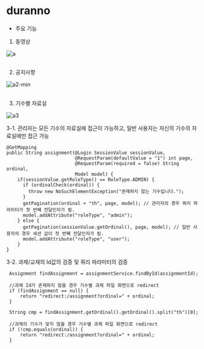 # duranno

+ 주요 기능

1. 동영상

![a](https://user-images.githubusercontent.com/103418153/227925596-b1e79446-897b-4910-aefa-6a1aa8dc711b.gif)

##

2. 공지사항

![a2-min](https://user-images.githubusercontent.com/103418153/227926466-e2401caa-c2e7-4d74-bdcd-4e3c6728d944.gif)

##

3. 기수별 자료실

![a3](https://user-images.githubusercontent.com/103418153/227928426-300d2bb2-1457-4a74-941c-69f7e0e4b88b.gif)
 
  3-1. 관리자는 모든 기수의 자료실에 접근이 가능하고, 일반 사용자는 자신의 기수의 자료실에만 접근 가능
``` 
@GetMapping
public String assignment(@Login SessionValue sessionValue,
                         @RequestParam(defaultValue = "1") int page,
                         @RequestParam(required = false) String ordinal,
                         Model model) {
    if(sessionValue.getRoleType() == RoleType.ADMIN) {
      if (ordinalCheck(ordinal)) {
        throw new NoSuchElementException("존재하지 않는 기수입니다.");
      }
      getPagination(ordinal + "th", page, model); // 관리자의 경우 쿼리 파라미터가 첫 번째 전달인자가 됨.
      model.addAttribute("roleType", "admin");
    } else {
      getPagination(sessionValue.getOrdinal(), page, model); // 일반 사용자의 경우 세션 값이 첫 번째 전달인자가 됨.
      model.addAttribute("roleType", "user");
    }
}
```
  3-2. 과제/교재의 Id값의 검증 및 쿼리 파라미터의 검증 
```
 Assignment findAssignment = assignmentService.findById(assignmentId);

 //과제 Id가 존재하지 않을 경우 기수별 과제 파일 화면으로 redirect
 if (findAssignment == null) {
     return "redirect:/assignment?ordinal=" + ordinal;
 }

 String cmp = findAssignment.getOrdinal().getOrdinal().split("th")[0];

 //과제의 기수가 맞지 않을 경우 기수별 과제 파일 화면으로 redirect
 if (!cmp.equals(ordinal)) {
     return "redirect:/assignment?ordinal=" + ordinal;
 }
```

